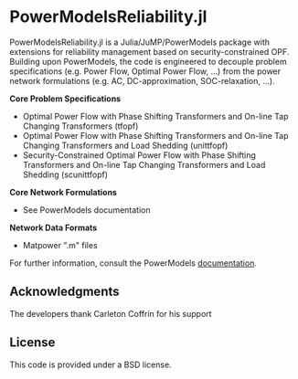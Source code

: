# PowerModelsReliability.jl

PowerModelsReliability.jl is a Julia/JuMP/PowerModels package with extensions for reliability management based on security-constrained OPF.
Building upon  PowerModels, the code is engineered to decouple problem specifications (e.g. Power Flow, Optimal Power Flow, ...) from the power network formulations (e.g. AC, DC-approximation, SOC-relaxation, ...).

**Core Problem Specifications**
* Optimal Power Flow with Phase Shifting Transformers and On-line Tap Changing Transformers (tfopf)
* Optimal Power Flow with Phase Shifting Transformers and On-line Tap Changing Transformers and Load Shedding (unittfopf)
* Security-Constrained Optimal Power Flow with Phase Shifting Transformers and On-line Tap Changing Transformers and Load Shedding (scunittfopf)


**Core Network Formulations**
* See PowerModels documentation

**Network Data Formats**
* Matpower ".m" files

For further information, consult the PowerModels [documentation](https://lanl-ansi.github.io/PowerModels.jl/stable/).


## Acknowledgments

The developers thank Carleton Coffrin for his support

## License

This code is provided under a BSD license.
